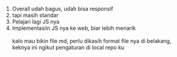 1. Overall udah bagus, udah bisa responsif
2. tapi masih standar
3. Pelajari lagi JS nya
4. Implementasiin JS nya ke web, biar lebih menarik <br><br>
kalo mau bikin file md, perlu dikasih format file nya di belakang,<br>
keknya ini ngikut pengaturan di local repo ku<br>
